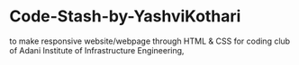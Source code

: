 # Code-Stash-by-YashviKothari
to make responsive website/webpage through HTML &amp; CSS for coding club of Adani Institute of Infrastructure Engineering,
